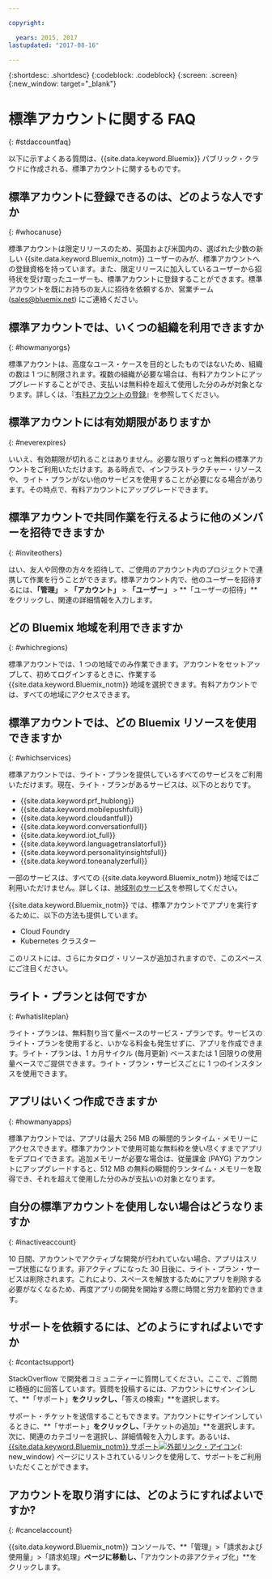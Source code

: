 ```yaml
---

copyright:

  years: 2015, 2017
lastupdated: "2017-08-16"

---
```


{:shortdesc: .shortdesc}
{:codeblock: .codeblock}
{:screen: .screen}
{:new_window: target="_blank"}

# 標準アカウントに関する FAQ
{: #stdaccountfaq}

以下に示すよくある質問は、{{site.data.keyword.Bluemix}} パブリック・クラウドに作成される、標準アカウントに関するものです。

## 標準アカウントに登録できるのは、どのような人ですか
{: #whocanuse}

標準アカウントは限定リリースのため、英国および米国内の、選ばれた少数の新しい {{site.data.keyword.Bluemix_notm}} ユーザーのみが、標準アカウントへの登録資格を持っています。また、限定リリースに加入しているユーザーから招待状を受け取ったユーザーも、標準アカウントに登録することができます。標準アカウントを既にお持ちの友人に招待を依頼するか、営業チーム (sales@bluemix.net) にご連絡ください。

## 標準アカウントでは、いくつの組織を利用できますか
{: #howmanyorgs}

標準アカウントは、高度なユース・ケースを目的としたものではないため、組織の数は 1 つに制限されます。複数の組織が必要な場合は、有料アカウントにアップグレードすることができ、支払いは無料枠を超えて使用した分のみが対象となります。詳しくは、『[有料アカウントの登録](/docs/pricing/billable.html#billable)』を参照してください。

## 標準アカウントには有効期限がありますか
{: #neverexpires}

いいえ、有効期限が切れることはありません。必要な限りずっと無料の標準アカウントをご利用いただけます。ある時点で、インフラストラクチャー・リソースや、ライト・プランがない他のサービスを使用することが必要になる場合があります。その時点で、有料アカウントにアップグレードできます。

## 標準アカウントで共同作業を行えるように他のメンバーを招待できますか
{: #inviteothers}

はい、友人や同僚の方々を招待して、ご使用のアカウント内のプロジェクトで連携して作業を行うことができます。標準アカウント内で、他のユーザーを招待するには、**「管理」** &gt; **「アカウント」** &gt; **「ユーザー」** &gt; **「ユーザーの招待」**をクリックし、関連の詳細情報を入力します。  

## どの Bluemix 地域を利用できますか
{: #whichregions}

標準アカウントでは、1 つの地域でのみ作業できます。アカウントをセットアップして、初めてログインするときに、作業する {{site.data.keyword.Bluemix_notm}} 地域を選択できます。有料アカウントでは、すべての地域にアクセスできます。

## 標準アカウントでは、どの Bluemix リソースを使用できますか
{: #whichservices}

標準アカウントでは、ライト・プランを提供しているすべてのサービスをご利用いただけます。現在、ライト・プランがあるサービスは、以下のとおりです。

<ul>
<li>{{site.data.keyword.prf_hublong}}</li>
<li>{{site.data.keyword.mobilepushfull}}</li>
<li>{{site.data.keyword.cloudantfull}}</li>
<li>{{site.data.keyword.conversationfull}}</li>
<li>{{site.data.keyword.iot_full}}</li>
<li>{{site.data.keyword.languagetranslatorfull}}</li>
<li>{{site.data.keyword.personalityinsightsfull}}</li>
<li>{{site.data.keyword.toneanalyzerfull}}</li>
</ul>

一部のサービスは、すべての {{site.data.keyword.Bluemix_notm}} 地域ではご利用いただけません。詳しくは、[地域別のサービス](/docs/services/services_region.html#services_region)を参照してください。

{{site.data.keyword.Bluemix_notm}} では、標準アカウントでアプリを実行するために、以下の方法も提供しています。
<ul>
<li>Cloud Foundry</li>
<li>Kubernetes クラスター</li>
</ul>

このリストには、さらにカタログ・リソースが追加されますので、このスペースにご注目ください。

## ライト・プランとは何ですか
{: #whatisliteplan}

ライト・プランは、無料割り当て量ベースのサービス・プランです。サービスのライト・プランを使用すると、いかなる料金も発生せずに、アプリを作成できます。ライト・プランは、1 カ月サイクル (毎月更新) ベースまたは 1 回限りの使用量ベースでご提供できます。ライト・プラン・サービスごとに 1 つのインスタンスを使用できます。  

## アプリはいくつ作成できますか
{: #howmanyapps}

標準アカウントでは、アプリは最大 256 MB の瞬間的ランタイム・メモリーにアクセスできます。標準アカウントで使用可能な無料枠を使い尽くすまでアプリをデプロイできます。追加メモリーが必要な場合は、従量課金 (PAYG) アカウントにアップグレードすると、512 MB の無料の瞬間的ランタイム・メモリーを取得でき、それを超えて使用した分のみが支払いの対象となります。

## 自分の標準アカウントを使用しない場合はどうなりますか
{: #inactiveaccount}

10 日間、アカウントでアクティブな開発が行われていない場合、アプリはスリープ状態になります。非アクティブになった 30 日後に、ライト・プラン・サービスは削除されます。これにより、スペースを解放するためにアプリを削除する必要がなくなるため、再度アプリの開発を開始する際に時間と労力を節約できます。

## サポートを依頼するには、どのようにすればよいですか
{: #contactsupport}

StackOverflow で開発者コミュニティーに質問してください。ここで、ご質問に積極的に回答しています。質問を投稿するには、アカウントにサインインして、**「サポート」**をクリックし、**「答えの検索」**を選択します。  

サポート・チケットを送信することもできます。アカウントにサインインしているときに、**「サポート」**をクリックし、**「チケットの追加」**を選択します。次に、関連のカテゴリーを選択し、詳細情報を入力します。あるいは、[{{site.data.keyword.Bluemix_notm}} サポート![外部リンク・アイコン](../icons/launch-glyph.svg)](http://ibm.biz/bluemixsupport){: new_window} ページにリストされているリンクを使用して、サポートをご利用いただくことができます。

## アカウントを取り消すには、どのようにすればよいですか?
{: #cancelaccount}

{{site.data.keyword.Bluemix_notm}} コンソールで、**「管理」>「請求および使用量」>「請求処理」**ページに移動し、**「アカウントの非アクティブ化」**をクリックします。
